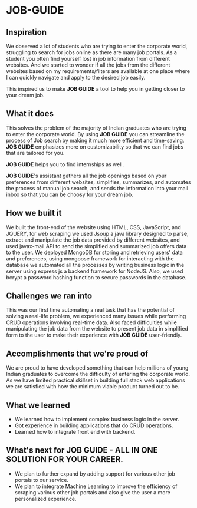 # JOB-GUIDE

## Inspiration
We observed a lot of students who are trying to enter the corporate world, struggling to search for jobs online as there are many job portals. As a student you often find yourself lost in job information from different websites. And we started to wonder if all the jobs from the different websites based on my requirements/filters are available at one place where I can quickly navigate and apply to the desired job easily.

This inspired us to make **JOB GUIDE** a tool to help you in getting closer to your dream job.

## What it does
This solves the problem of the majority of Indian graduates who are trying to enter the corporate world. By using **JOB GUIDE** you can streamline the process of Job search by making it much more efficient and time-saving. **JOB GUIDE** emphasizes more on customizability so that we can find jobs that are tailored for you.

**JOB GUIDE** helps you to find internships as well.

**JOB GUIDE**'s assistant gathers all the job openings based on your preferences from different websites, simplifies, summarizes, and automates the process of manual job search, and sends the information into your mail inbox so that you can be choosy for your dream job. 

## How we built it
We built the front-end of the website using HTML, CSS, JavaScript, and JQUERY, for web scraping we used Jsoup a java library designed to parse, extract and manipulate the job data provided by different websites, and used javax-mail API to send the simplified and summarized job offers data to the user.
We deployed MongoDB for storing and retrieving users' data and preferences, using mongoose framework for interacting with the database we automated all the processes by writing business logic in the server using express js a backend framework for NodeJS. Also, we used bcrypt a password hashing function to secure passwords in the database.

## Challenges we ran into
This was our first time automating a real task that has the potential of solving a real-life problem, we experienced many issues while performing CRUD operations involving real-time data. Also faced difficulties while manipulating the job data from the website to present job data in simplified form to the user to make their experience with **JOB GUIDE** user-friendly.

## Accomplishments that we're proud of
We are proud to have developed something that can help millions of young Indian graduates to overcome the difficulty of entering the corporate world.
As we have limited practical skillset in building full stack web applications we are satisfied with how the minimum viable product turned out to be.

## What we learned
- We learned how to implement complex business logic in the server.
- Got experience in building applications that do CRUD operations.
- Learned how to integrate front end with backend.

## What's next for JOB GUIDE - ALL IN ONE SOLUTION FOR YOUR CAREER.

- We plan to further expand by adding support for various other job portals to our service.
- We plan to integrate Machine Learning to improve the efficiency of scraping various other job portals and also give the user a more personalized experience.

